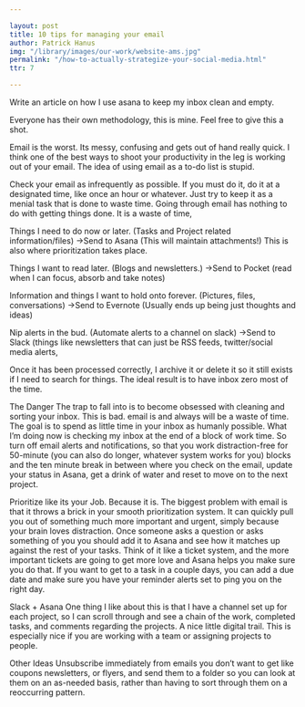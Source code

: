 ```yaml
---

layout: post
title: 10 tips for managing your email
author: Patrick Hanus
img: "/library/images/our-work/website-ams.jpg"
permalink: "/how-to-actually-strategize-your-social-media.html"
ttr: 7

---
```

Write an article on how I use asana to keep my inbox clean and empty.

Everyone has their own methodology, this is mine. Feel free to give this a shot.

Email is the worst. Its messy, confusing and gets out of hand really quick. I think one of the best ways to shoot your productivity in the leg is working out of your email. The idea of using email as a to-do list is stupid.

Check  your email as infrequently as possible. If you must do it, do it at a designated time, like once an hour or whatever. Just try to keep it as a menial task that is done to waste time. Going through email has nothing to do with getting things done. It is a waste of time,

Things I need to do now or later. (Tasks and Project related information/files)
->Send to Asana (This will maintain attachments!) This is also where prioritization takes place.

Things I want to read later. (Blogs and newsletters.)
->Send to Pocket (read when I can focus, absorb and take notes)

Information and things I want to hold onto forever. (Pictures, files, conversations)
->Send to Evernote (Usually ends up being just thoughts and ideas)

Nip alerts in the bud. (Automate alerts to a channel on slack)
->Send to Slack (things like newsletters that can just be RSS feeds, twitter/social media alerts, 

Once it has been processed correctly, I archive it or delete it so it still exists if I need to search for things. The ideal result is to have inbox zero most of the time.

The Danger
The trap to fall into is to become obsessed with cleaning and sorting your inbox. This is bad. email is and always will be a waste of time. The goal is to spend as little time in your inbox as humanly possible. What I’m doing now is checking my inbox at the end of a block of work time. So turn off email alerts and notifications, so that you work distraction-free for 50-minute (you can also do longer, whatever system works for you) blocks and the ten minute break in between where you check on the email, update your status in Asana, get a drink of water and reset to move on to the next project.

Prioritize like its your Job. Because it is.
The biggest problem with email is that it throws a brick in your smooth prioritization system. It can quickly pull you out of something much more important and urgent, simply because your brain loves distraction. Once someone asks a question or asks something of you you should add it to Asana and see how it matches up against the rest of your tasks. Think of it like a ticket system, and the more important tickets are going to get more love and Asana helps you make sure you do that. If you want to get to a task in a couple days, you can add a due date and make sure you have your reminder alerts set to ping you on the right day.

Slack + Asana
One thing I like about this is that I have a channel set up for each project, so I can scroll through and see a chain of the work, completed tasks, and comments regarding the projects. A nice little digital trail. This is especially nice if you are working with a team or assigning projects to people.

Other Ideas
Unsubscribe immediately from emails you don’t want to get like coupons newsletters, or flyers, and send them to a folder so you can look at them on an as-needed basis, rather than having to sort through them on a reoccurring pattern.